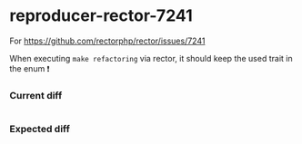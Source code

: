 # reproducer-rector-7241

For https://github.com/rectorphp/rector/issues/7241

When executing `make refactoring` via rector, it should keep the used trait in the enum ❗

### Current diff

```diff

```

### Expected diff

```diff

```
